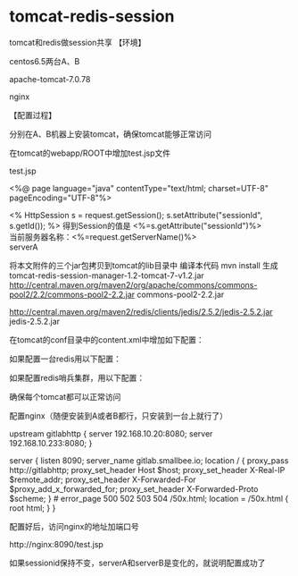 # tomcat-redis-session
tomcat和redis做session共享
【环境】

centos6.5两台A、B

apache-tomcat-7.0.78

nginx

【配置过程】

分别在A、B机器上安装tomcat，确保tomcat能够正常访问

在tomcat的webapp/ROOT中增加test.jsp文件

test.jsp

<%@ page language="java" contentType="text/html; charset=UTF-8"
        pageEncoding="UTF-8"%>
<html>
<body>
        <%
                HttpSession s = request.getSession();
                s.setAttribute("sessionId", s.getId());
        %>
        得到Session的值是
        <%=s.getAttribute("sessionId")%>
        <br />
        当前服务器名称：<%=request.getServerName()%>
        <br /> serverA <!--在A机器上写A，在B机器上写B-->
</body>
</html>


将本文附件的三个jar包拷贝到tomcat的lib目录中
编译本代码
mvn install
生成tomcat-redis-session-manager-1.2-tomcat-7-v1.2.jar
http://central.maven.org/maven2/org/apache/commons/commons-pool2/2.2/commons-pool2-2.2.jar
commons-pool2-2.2.jar

http://central.maven.org/maven2/redis/clients/jedis/2.5.2/jedis-2.5.2.jar
jedis-2.5.2.jar


在tomcat的conf目录中的content.xml中增加如下配置：

 

如果配置一台redis用以下配置：
<Valve className="com.orangefunction.tomcat.redissessions.RedisSessionHandlerValve" />
<Manager className="com.orangefunction.tomcat.redissessions.RedisSessionManager"
         host="192.168.10.20"
         port="6379"
         database="3"
         password="footbar'"
         maxInactiveInterval="60" />
 
如果配置redis哨兵集群，用以下配置：
 
<Valve className="com.orangefunction.tomcat.redissessions.RedisSessionHandlerValve" />
<Manager className="com.orangefunction.tomcat.redissessions.RedisSessionManager"
         port="6379"
         password="footbar"
         sentinelMaster="mymaster"
         sentinels="192.168.10.20:26379,192.168.10.233:26379"
         database="3"
         maxInactiveInterval="60" />
 

确保每个tomcat都可以正常访问

配置nginx（随便安装到A或者B都行，只安装到一台上就行了）

upstream gitlabhttp {
    server 192.168.10.20:8080;
    server 192.168.10.233:8080;
}

server {
    listen 8090;
    server_name gitlab.smallbee.io;
    location / {
        proxy_pass http://gitlabhttp;
        proxy_set_header Host $host; 
        proxy_set_header X-Real-IP $remote_addr; 
        proxy_set_header X-Forwarded-For $proxy_add_x_forwarded_for; 
        proxy_set_header X-Forwarded-Proto $scheme; 
       }
    #
    error_page 500 502 503 504 /50x.html;
    location = /50x.html {
        root html;
    }
}

配置好后，访问nginx的地址加端口号

http://nginx:8090/test.jsp

如果sessionid保持不变，serverA和serverB是变化的，就说明配置成功了